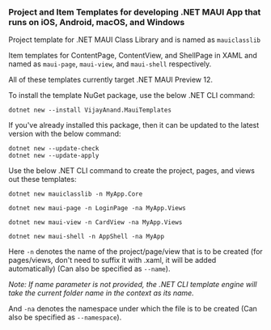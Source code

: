 ### Project and Item Templates for developing .NET MAUI App that runs on iOS, Android, macOS, and Windows 

Project template for .NET MAUI Class Library and is named as `mauiclasslib`

Item templates for ContentPage, ContentView, and ShellPage in XAML and named as `maui-page`, `maui-view`, and `maui-shell` respectively.

All of these templates currently target .NET MAUI Preview 12.

To install the template NuGet package, use the below .NET CLI command:

```shell
dotnet new --install VijayAnand.MauiTemplates
```

If you've already installed this package, then it can be updated to the latest version with the below command:

```shell
dotnet new --update-check
dotnet new --update-apply
```
Use the below .NET CLI command to create the project, pages, and views out these templates:

```shell
dotnet new mauiclasslib -n MyApp.Core
```
```shell
dotnet new maui-page -n LoginPage -na MyApp.Views
```
```shell
dotnet new maui-view -n CardView -na MyApp.Views
```
```shell
dotnet new maui-shell -n AppShell -na MyApp
```
Here `-n` denotes the name of the project/page/view that is to be created (for pages/views, don't need to suffix it with .xaml, it will be added automatically) (Can also be specified as `--name`). 

*Note: If name parameter is not provided, the .NET CLI template engine will take the current folder name in the context as its name.*

And `-na` denotes the namespace under which the file is to be created (Can also be specified as `--namespace`).